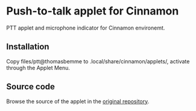 # Push-to-talk applet for Cinnamon

PTT applet and microphone indicator for Cinnamon environemt.

## Installation

Copy files/ptt@thomasbemme to .local/share/cinnamon/applets/, activate through the Applet Menu.

## Source code
Browse the source of the applet in the [original repository](https://github.com/thbemme/ptt-cinnamon).  

